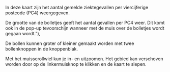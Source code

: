 In deze kaart zijn het aantal gemelde ziektegevallen per viercijferige postcode (PC4) weergegeven.

De grootte van de bolletjes geeft het aantal gevallen per PC4 weer. Dit komt ook in de pop-up tevoorschijn wanneer met de muis over de bolletjes wordt gegaan wordt."),

De bollen kunnen groter of kleiner gemaakt worden met twee bollenknoppen in de knoppenblak.

Met het muisscrollwiel kun je in- en uitzoomen. Het gebied kan verschoven worden door op de linkermuisknop te klikken en de kaart te slepen.
